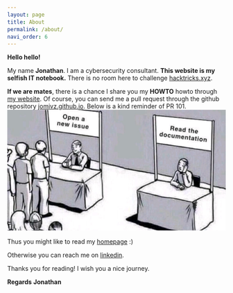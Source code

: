 ```yaml
---
layout: page
title: About
permalink: /about/
navi_order: 6
---
```


**Hello hello!**

My name **Jonathan**. I am a cybersecurity consultant. **This website is my selfish IT notebook.**
There is no room here to challenge [hacktricks.xyz](https://book.hacktricks.xyz).

**If we are mates**, there is a chance I share you my **HOWTO** howto through [my website](/).
Of course, you can send me a pull request through the github repository [jomivz.github.io](https://github.com/jomivz/jomivz.github.io).
Below is a kind reminder of PR 101.
![PR 101](/assets/images/about-gh-pull-request.jpg)

Thus you might like to read my [homepage](/) :)

Otherwise you can reach me on [linkedin](https://www.linkedin.com/in/jmichelvillaz/).

Thanks you for reading! I wish you a nice journey.

**Regards**
**Jonathan**